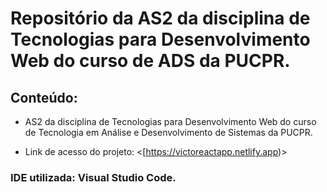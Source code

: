 # Repositório da AS2 da disciplina de Tecnologias para Desenvolvimento Web do curso de ADS da PUCPR.

## Conteúdo:

- AS2 da disciplina de Tecnologias para Desenvolvimento Web do curso de Tecnologia em Análise e Desenvolvimento de Sistemas da PUCPR.

- Link de acesso do projeto: <[https://victoreactapp.netlify.app)>

### IDE utilizada: Visual Studio Code.
